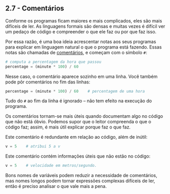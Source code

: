 ## 2.7 - Comentários

Conforme os programas ficam maiores e mais complicados, eles são mais difíceis de ler. As linguagens formais são densas e muitas vezes é difícil ver um pedaço de código e compreender o que ele faz ou por que faz isso.

Por essa razão, é uma boa ideia acrescentar notas aos seus programas para explicar em linguagem natural o que o programa está fazendo. Essas notas são chamadas de [comentários](09-glossario.md#comentários), e começam com o símbolo `#`:


```python
# computa a percentagem da hora que passou
percentage = (minute * 100) / 60
```
Nesse caso, o comentário aparece sozinho em uma linha. Você também pode pôr comentários no fim das linhas:

```python
percentage = (minute * 100) / 60    # percentagem de uma hora
```

Tudo do `#` ao fim da linha é ignorado – não tem efeito na execução do programa.

Os comentários tornam-se mais úteis quando documentam algo no código que não está óbvio. Podemos supor que o leitor compreenda o que o código faz; assim, é mais útil explicar porque faz o que faz.

Este comentário é redundante em relação ao código, além de inútil:

```python
v = 5    # atribui 5 a v
```

Este comentário contém informações úteis que não estão no código:

```python
v = 5    # velocidade em metros/segundo.
```

Bons nomes de variáveis podem reduzir a necessidade de comentários, mas nomes longos podem tornar expressões complexas difíceis de ler, então é preciso analisar o que vale mais a pena.
